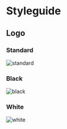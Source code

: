 # Styleguide

## Logo

### Standard

![standard](logo/standard.svg)

### Black

![black](logo/black.svg)

### White

![white](logo/white.svg)


